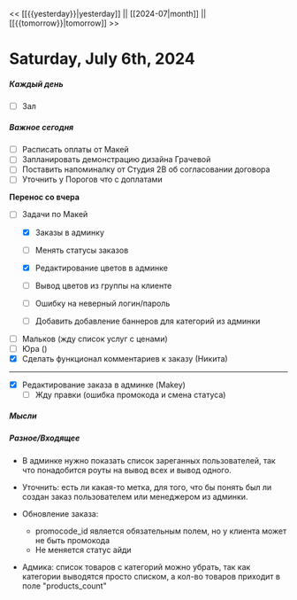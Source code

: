 << [[{{yesterday}}|yesterday]] || [[2024-07|month]] || [[{{tomorrow}}|tomorrow]] >>

# Saturday, July 6th, 2024

##### Каждый день
- [ ] Зал


##### Важное сегодня
- [ ] Расписать оплаты от Макей
- [ ] Запланировать демонстрацию дизайна Грачевой
- [ ] Поставить напоминалку от Студия 2В об согласовании договора
- [ ] Уточнить у Порогов что с доплатами

**Перенос со вчера**
- [ ] Задачи по Макей
	- [x] Заказы в админку
	- [ ] Менять статусы заказов
	- [x] Редактирование цветов в админке
	- [ ] Вывод цветов из группы на клиенте
	- [ ] Ошибку на неверный логин/пароль
	- [ ] Добавить добавление баннеров для категорий из админки

	
- [ ] Мальков (жду список услуг с ценами)
- [ ] Юра ()
- [x] Сделать функционал комментариев к заказу (Никита)
---
- [x] Редактирование заказа в админке (Makey) 
	- [ ] Жду правки (ошибка промокода и смена статуса)
##### Мысли

##### Разное/Входящее
- В админке нужно показать список зареганных пользователей, так что понадобится роуты на вывод всех и вывод одного.

- Уточнить: есть ли какая-то метка, для того, что бы понять был ли создан заказ пользователем или менеджером из админки.

- Обновление заказа: 
	- promocode_id является обязательным полем, но у клиента может не быть промокода
	- Не меняется статус айди


- Адмика: список товаров с категорий можно убрать, так как категории выводятся просто списком, а кол-во товаров приходит в поле "products_count"
